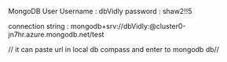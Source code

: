 
MongoDB User
Username : dbVidly
password : shaw2!!5

connection string : 
mongodb+srv://dbVidly:<password>@cluster0-jn7hr.azure.mongodb.net/test

// it can paste url in local db compass and enter to mongodb db// 
